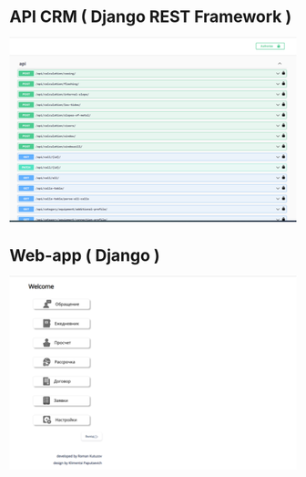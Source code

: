 # API CRM ( Django REST Framework )
![img.png](img.png)
# Web-app ( Django )
![img_1.png](img_1.png)
